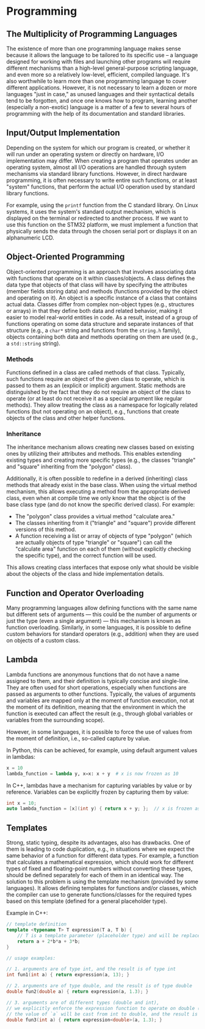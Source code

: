 <!--
SPDX-FileCopyrightText: Robert Ryszard Paciorek <rrp@opcode.eu.org>
SPDX-License-Identifier: MIT

AI tools (chat GPT) have been used for text translation and editing.
-->

Programming
============

## The Multiplicity of Programming Languages

The existence of more than one programming language makes sense because it allows the language to be tailored to its specific use – a language designed for working with files and launching other programs will require different mechanisms than a high-level general-purpose scripting language, and even more so a relatively low-level, efficient, compiled language. It's also worthwhile to learn more than one programming language to cover different applications. However, it is not necessary to learn a dozen or more languages "just in case," as unused languages and their syntactical details tend to be forgotten, and once one knows how to program, learning another (especially a non-exotic) language is a matter of a few to several hours of programming with the help of its documentation and standard libraries.

## Input/Output Implementation

Depending on the system for which our program is created, or whether it will run under an operating system or directly on hardware, I/O implementation may differ. When creating a program that operates under an operating system, almost all I/O operations are handled through system mechanisms via standard library functions. However, in direct hardware programming, it is often necessary to write entire such functions, or at least "system" functions, that perform the actual I/O operation used by standard library functions.

For example, using the `printf` function from the C standard library. On Linux systems, it uses the system's standard output mechanism, which is displayed on the terminal or redirected to another process. If we want to use this function on the STM32 platform, we must implement a function that physically sends the data through the chosen serial port or displays it on an alphanumeric LCD.

## Object-Oriented Programming

Object-oriented programming is an approach that involves associating data with functions that operate on it within classes/objects. A class defines the data type that objects of that class will have by specifying the attributes (member fields storing data) and methods (functions provided by the object and operating on it). An object is a specific instance of a class that contains actual data. Classes differ from complex non-object types (e.g., structures or arrays) in that they define both data and related behavior, making it easier to model real-world entities in code. As a result, instead of a group of functions operating on some data structure and separate instances of that structure (e.g., a `char*` string and functions from the `string.h` family), objects containing both data and methods operating on them are used (e.g., a `std::string` string).

### Methods

Functions defined in a class are called methods of that class. Typically, such functions require an object of the given class to operate, which is passed to them as an (explicit or implicit) argument. Static methods are distinguished by the fact that they do not require an object of the class to operate (or at least do not receive it as a special argument like regular methods). They allow treating the class as a namespace for logically related functions (but not operating on an object), e.g., functions that create objects of the class and other helper functions.

### Inheritance

The inheritance mechanism allows creating new classes based on existing ones by utilizing their attributes and methods. This enables extending existing types and creating more specific types (e.g., the classes "triangle" and "square" inheriting from the "polygon" class).

Additionally, it is often possible to redefine in a derived (inheriting) class methods that already exist in the base class. When using the virtual method mechanism, this allows executing a method from the appropriate derived class, even when at compile time we only know that the object is of the base class type (and do not know the specific derived class). For example:

- The "polygon" class provides a virtual method "calculate area."
- The classes inheriting from it ("triangle" and "square") provide different versions of this method.
- A function receiving a list or array of objects of type "polygon" (which are actually objects of type "triangle" or "square") can call the "calculate area" function on each of them (without explicitly checking the specific type), and the correct function will be used.

This allows creating class interfaces that expose only what should be visible about the objects of the class and hide implementation details.

## Function and Operator Overloading

Many programming languages allow defining functions with the same name but different sets of arguments — this could be the number of arguments or just the type (even a single argument) — this mechanism is known as function overloading. Similarly, in some languages, it is possible to define custom behaviors for standard operators (e.g., addition) when they are used on objects of a custom class.

## Lambda

Lambda functions are anonymous functions that do not have a name assigned to them, and their definition is typically concise and single-line. They are often used for short operations, especially when functions are passed as arguments to other functions. Typically, the values of arguments and variables are mapped only at the moment of function execution, not at the moment of its definition, meaning that the environment in which the function is executed can affect the result (e.g., through global variables or variables from the surrounding scope).

However, in some languages, it is possible to force the use of values from the moment of definition, i.e., so-called capture by value.

In Python, this can be achieved, for example, using default argument values in lambdas:

```python
x = 10
lambda_function = lambda y, x=x: x + y  # x is now frozen as 10
```

In C++, lambdas have a mechanism for capturing variables by value or by reference. Variables can be explicitly frozen by capturing them by value:

```cpp
int x = 10;
auto lambda_function = [x](int y) { return x + y; };  // x is frozen as 10
```

## Templates

Strong, static typing, despite its advantages, also has drawbacks. One of them is leading to code duplication, e.g., in situations where we expect the same behavior of a function for different data types. For example, a function that calculates a mathematical expression, which should work for different types of fixed and floating-point numbers without converting these types, should be defined separately for each of them in an identical way. The solution to this problem is using the template mechanism (provided by some languages). It allows defining templates for functions and/or classes, which the compiler can use to generate functions/classes for the required types based on this template (defined for a general placeholder type).

Example in C++:

```cpp
// template definition
template <typename T> T expression(T a, T b) {
    // T is a template parameter (placeholder type) and will be replaced by the argument type
    return a + 2*b*a + 3*b;
}

// usage examples:

// 1. arguments are of type int, and the result is of type int
int fun1(int a) { return expression(a, 13); }

// 2. arguments are of type double, and the result is of type double
double fun2(double a) { return expression(a, 1.3); }

// 3. arguments are of different types (double and int),
// we explicitly enforce the expression function to operate on double (as T),
// the value of `a` will be cast from int to double, and the result is of type double
double fun3(int a) { return expression<double>(a, 1.3); }
```
